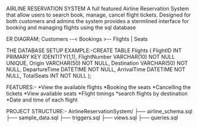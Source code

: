 AIRLINE RESERVATION SYSTEM
A full featured Airline Reservation System that allow users to search book, manage, cancel flight tickets. Designed for both customers and admins the system
provides a stermlined interface for booking and managing flights using the sql database

ER DIAGRAM;
Customers --< Bookings >-- Flights
                    |
                  Seats
                  
THE DATABASE SETUP
EXAMPLE:-CREATE TABLE Flights (
    FlightID INT PRIMARY KEY IDENTITY(1,1),
    FlightNumber VARCHAR(10) NOT NULL UNIQUE,
    Origin VARCHAR(50) NOT NULL,
    Destination VARCHAR(50) NOT NULL,
    DepartureTime DATETIME NOT NULL,
    ArrivalTime DATETIME NOT NULL,
    TotalSeats INT NOT NULL
);

FEATURES:-
*View the available flights
*Booking the seats
*Cancelling the tickets
*View available seats
*Flight timings
*search flights by destination
*Date and time of each flight

PROJECT STRUCTURE:-
AirlineReservationSystem/
├── airline_schema.sql
├── sample_data.sql
├── triggers.sql
├── views.sql
├── queries.sql
